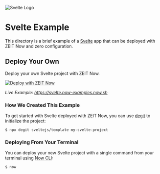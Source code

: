 ![Svelte Logo](../packages/frameworks/logos/svelte.svg)

# Svelte Example

This directory is a brief example of a [Svelte](https://svelte.dev/) app that can be deployed with ZEIT Now and zero configuration.

## Deploy Your Own

Deploy your own Svelte project with ZEIT Now.

[![Deploy with ZEIT Now](https://zeit.co/button)](https://zeit.co/new/project?template=https://github.com/zeit/now-examples/tree/master/svelte)

_Live Example: https://svelte.now-examples.now.sh_

### How We Created This Example

To get started with Svelte deployed with ZEIT Now, you can use [degit](https://github.com/Rich-Harris/degit) to initialize the project:

```shell
$ npx degit sveltejs/template my-svelte-project
```

### Deploying From Your Terminal

You can deploy your new Svelte project with a single command from your terminal using [Now CLI](https://zeit.co/download):

```shell
$ now
```
